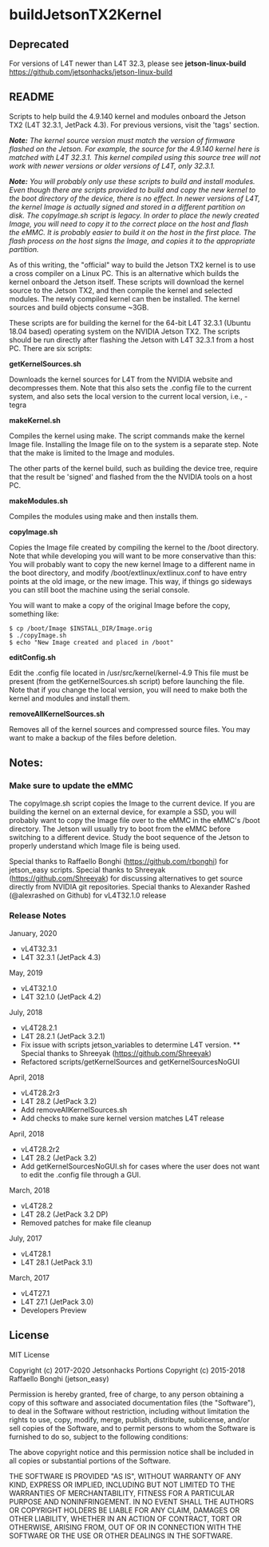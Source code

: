 # buildJetsonTX2Kernel

## Deprecated

For versions of L4T newer than L4T 32.3, please see **jetson-linux-build** https://github.com/jetsonhacks/jetson-linux-build

## README
Scripts to help build the 4.9.140 kernel and modules onboard the Jetson TX2 (L4T 32.3.1, JetPack 4.3). For previous versions, visit the 'tags' section.

<em><strong>Note:</strong> The kernel source version must match the version of firmware flashed on the Jetson. For example, the source for the 4.9.140 kernel here is matched with L4T 32.3.1. This kernel compiled using this source tree will not work with newer versions or older versions of L4T, only 32.3.1.</em>

<em><strong>Note:</strong> You will probably only use these scripts to build and install modules. Even though there are scripts provided to build and copy the new kernel to the boot directory of the device, there is no effect. In newer versions of L4T, the kernel Image is actually signed and stored in a different partition on disk. The copyImage.sh script is legacy. In order to place the newly created Image, you will need to copy it to the correct place on the host and flash the eMMC. It is probably easier to build it on the host in the first place. The flash process on the host signs the Image, and copies it to the appropriate partition.</em>

As of this writing, the "official" way to build the Jetson TX2 kernel is to use a cross compiler on a Linux PC. This is an alternative which builds the kernel onboard the Jetson itself. These scripts will download the kernel source to the Jetson TX2, and then compile the kernel and selected modules. The newly compiled kernel can then be installed. The kernel sources and build objects consume ~3GB.

These scripts are for building the kernel for the 64-bit L4T 32.3.1 (Ubuntu 18.04 based) operating system on the NVIDIA Jetson TX2. The scripts should be run directly after flashing the Jetson with L4T 32.3.1 from a host PC. There are six scripts:

<strong>getKernelSources.sh</strong>

Downloads the kernel sources for L4T from the NVIDIA website and decompresses them. Note that this also sets the .config file to the current system, and also sets the local version to the current local version, i.e., -tegra

<strong>makeKernel.sh</strong>

Compiles the kernel using make. The script commands make the kernel Image file. Installing the Image file on to the system is a separate step. Note that the make is limited to the Image and modules.

The other parts of the kernel build, such as building the device tree, require that the result be 'signed' and flashed from the the NVIDIA tools on a host PC.

<strong>makeModules.sh</strong>

Compiles the modules using make and then installs them.

<strong>copyImage.sh</strong>

Copies the Image file created by compiling the kernel to the /boot directory. Note that while developing you will want to be more conservative than this: You will probably want to copy the new kernel Image to a different name in the boot directory, and modify /boot/extlinux/extlinux.conf to have entry points at the old image, or the new image. This way, if things go sideways you can still boot the machine using the serial console.

You will want to make a copy of the original Image before the copy, something like:

```
$ cp /boot/Image $INSTALL_DIR/Image.orig
$ ./copyImage.sh
$ echo "New Image created and placed in /boot"
```

<strong>editConfig.sh</strong>

Edit the .config file located in /usr/src/kernel/kernel-4.9 This file must be present (from the getKernelSources.sh script) before launching the file. Note that if you change the local version, you will need to make both the kernel and modules and install them.

<strong>removeAllKernelSources.sh</strong>

Removes all of the kernel sources and compressed source files. You may want to make a backup of the files before deletion.


<h2>Notes:</h2> 
<h3>Make sure to update the eMMC</h3>

The copyImage.sh script copies the Image to the current device. If you are building the kernel on an external device, for example a SSD, you will probably want to copy the Image file over to the eMMC in the eMMC's /boot directory. The Jetson will usually try to boot from the eMMC before switching to a different device. Study the boot sequence of the Jetson to properly understand which Image file is being used.


Special thanks to Raffaello Bonghi (https://github.com/rbonghi) for jetson_easy scripts.
Special thanks to Shreeyak (https://github.com/Shreeyak) for discussing alternatives to get source directly from NVIDIA git repositories.
Special thanks to Alexander Rashed (@alexrashed on Github) for vL4T32.1.0 release

### Release Notes

January, 2020
* vL4T32.3.1
* L4T 32.3.1 (JetPack 4.3)

May, 2019
* vL4T32.1.0
* L4T 32.1.0 (JetPack 4.2)

July, 2018
* vL4T28.2.1
* L4T 28.2.1 (JetPack 3.2.1)
* Fix issue with scripts jetson_variables to determine L4T version. 
** Special thanks to Shreeyak (https://github.com/Shreeyak)
* Refactored scripts/getKernelSources and getKernelSourcesNoGUI

April, 2018
* vL4T28.2r3
* L4T 28.2 (JetPack 3.2)
* Add removeAllKernelSources.sh
* Add checks to make sure kernel version matches L4T release

April, 2018
* vL4T28.2r2
* L4T 28.2 (JetPack 3.2)
* Add getKernelSourcesNoGUI.sh for cases where the user does not want to edit the .config file through a GUI.

March, 2018
* vL4T28.2
* L4T 28.2 (JetPack 3.2 DP)
* Removed patches for make file cleanup

July, 2017
* vL4T28.1
* L4T 28.1 (JetPack 3.1)

March, 2017
* vL4T27.1
* L4T 27.1 (JetPack 3.0)
* Developers Preview


## License
MIT License

Copyright (c) 2017-2020 Jetsonhacks
Portions Copyright (c) 2015-2018 Raffaello Bonghi (jetson_easy)

Permission is hereby granted, free of charge, to any person obtaining a copy
of this software and associated documentation files (the "Software"), to deal
in the Software without restriction, including without limitation the rights
to use, copy, modify, merge, publish, distribute, sublicense, and/or sell
copies of the Software, and to permit persons to whom the Software is
furnished to do so, subject to the following conditions:

The above copyright notice and this permission notice shall be included in all
copies or substantial portions of the Software.

THE SOFTWARE IS PROVIDED "AS IS", WITHOUT WARRANTY OF ANY KIND, EXPRESS OR
IMPLIED, INCLUDING BUT NOT LIMITED TO THE WARRANTIES OF MERCHANTABILITY,
FITNESS FOR A PARTICULAR PURPOSE AND NONINFRINGEMENT. IN NO EVENT SHALL THE
AUTHORS OR COPYRIGHT HOLDERS BE LIABLE FOR ANY CLAIM, DAMAGES OR OTHER
LIABILITY, WHETHER IN AN ACTION OF CONTRACT, TORT OR OTHERWISE, ARISING FROM,
OUT OF OR IN CONNECTION WITH THE SOFTWARE OR THE USE OR OTHER DEALINGS IN THE
SOFTWARE.
